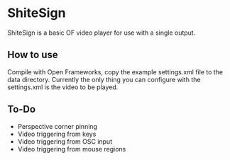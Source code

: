 # ShiteSign

ShiteSign is a basic OF video player for use with a single output.


## How to use

Compile with Open Frameworks, copy the example settings.xml file to the data directory. Currently the only thing you can configure with the settings.xml is the video to be played.

## To-Do
- Perspective corner pinning
- Video triggering from keys
- Video triggering from OSC input
- Video triggering from mouse regions
